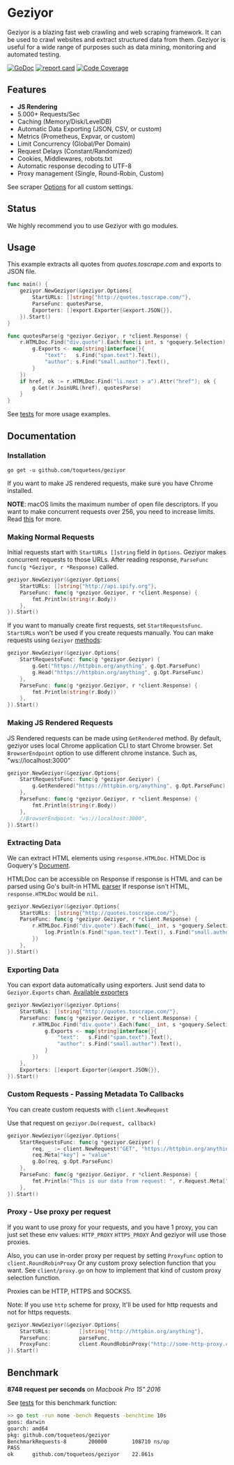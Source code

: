 # Geziyor

Geziyor is a blazing fast web crawling and web scraping framework. It can be used to crawl websites and extract structured data from them. Geziyor is useful for a wide range of purposes such as data mining, monitoring and automated testing.

[![GoDoc](https://godoc.org/github.com/toqueteos/geziyor?status.svg)](https://godoc.org/github.com/toqueteos/geziyor)
[![report card](https://goreportcard.com/badge/github.com/toqueteos/geziyor)](http://goreportcard.com/report/geziyor/geziyor)
[![Code Coverage](https://img.shields.io/codecov/c/github/geziyor/geziyor/master.svg)](https://codecov.io/github/geziyor/geziyor?branch=master)

## Features

- **JS Rendering**
- 5.000+ Requests/Sec
- Caching (Memory/Disk/LevelDB)
- Automatic Data Exporting (JSON, CSV, or custom)
- Metrics (Prometheus, Expvar, or custom)
- Limit Concurrency (Global/Per Domain)
- Request Delays (Constant/Randomized)
- Cookies, Middlewares, robots.txt
- Automatic response decoding to UTF-8
- Proxy management (Single, Round-Robin, Custom)

See scraper [Options](https://godoc.org/github.com/toqueteos/geziyor#Options) for all custom settings.

## Status

We highly recommend you to use Geziyor with go modules.

## Usage

This example extracts all quotes from _quotes.toscrape.com_ and exports to JSON file.

```go
func main() {
    geziyor.NewGeziyor(&geziyor.Options{
        StartURLs: []string{"http://quotes.toscrape.com/"},
        ParseFunc: quotesParse,
        Exporters: []export.Exporter{&export.JSON{}},
    }).Start()
}

func quotesParse(g *geziyor.Geziyor, r *client.Response) {
    r.HTMLDoc.Find("div.quote").Each(func(i int, s *goquery.Selection) {
        g.Exports <- map[string]interface{}{
            "text":   s.Find("span.text").Text(),
            "author": s.Find("small.author").Text(),
        }
    })
    if href, ok := r.HTMLDoc.Find("li.next > a").Attr("href"); ok {
        g.Get(r.JoinURL(href), quotesParse)
    }
}
```

See [tests](https://github.com/toqueteos/geziyor/blob/master/geziyor_test.go) for more usage examples.

## Documentation

### Installation

    go get -u github.com/toqueteos/geziyor

If you want to make JS rendered requests, make sure you have Chrome installed.

**NOTE**: macOS limits the maximum number of open file descriptors.
If you want to make concurrent requests over 256, you need to increase limits.
Read [this](https://wilsonmar.github.io/maximum-limits/) for more.

### Making Normal Requests

Initial requests start with `StartURLs []string` field in `Options`.
Geziyor makes concurrent requests to those URLs.
After reading response, `ParseFunc func(g *Geziyor, r *Response)` called.

```go
geziyor.NewGeziyor(&geziyor.Options{
    StartURLs: []string{"http://api.ipify.org"},
    ParseFunc: func(g *geziyor.Geziyor, r *client.Response) {
        fmt.Println(string(r.Body))
    },
}).Start()
```

If you want to manually create first requests, set `StartRequestsFunc`.
`StartURLs` won't be used if you create requests manually.
You can make requests using `Geziyor` [methods](https://godoc.org/github.com/toqueteos/geziyor#Geziyor):

```go
geziyor.NewGeziyor(&geziyor.Options{
    StartRequestsFunc: func(g *geziyor.Geziyor) {
    	g.Get("https://httpbin.org/anything", g.Opt.ParseFunc)
        g.Head("https://httpbin.org/anything", g.Opt.ParseFunc)
    },
    ParseFunc: func(g *geziyor.Geziyor, r *client.Response) {
        fmt.Println(string(r.Body))
    },
}).Start()
```

### Making JS Rendered Requests

JS Rendered requests can be made using `GetRendered` method.
By default, geziyor uses local Chrome application CLI to start Chrome browser. Set `BrowserEndpoint` option to use different chrome instance. Such as, "ws://localhost:3000"

```go
geziyor.NewGeziyor(&geziyor.Options{
    StartRequestsFunc: func(g *geziyor.Geziyor) {
        g.GetRendered("https://httpbin.org/anything", g.Opt.ParseFunc)
    },
    ParseFunc: func(g *geziyor.Geziyor, r *client.Response) {
        fmt.Println(string(r.Body))
    },
    //BrowserEndpoint: "ws://localhost:3000",
}).Start()
```

### Extracting Data

We can extract HTML elements using `response.HTMLDoc`. HTMLDoc is Goquery's [Document](https://godoc.org/github.com/PuerkitoBio/goquery#Document).

HTMLDoc can be accessible on Response if response is HTML and can be parsed using Go's built-in HTML [parser](https://godoc.org/golang.org/x/net/html#Parse)
If response isn't HTML, `response.HTMLDoc` would be `nil`.

```go
geziyor.NewGeziyor(&geziyor.Options{
    StartURLs: []string{"http://quotes.toscrape.com/"},
    ParseFunc: func(g *geziyor.Geziyor, r *client.Response) {
        r.HTMLDoc.Find("div.quote").Each(func(_ int, s *goquery.Selection) {
            log.Println(s.Find("span.text").Text(), s.Find("small.author").Text())
        })
    },
}).Start()
```

### Exporting Data

You can export data automatically using exporters. Just send data to `Geziyor.Exports` chan.
[Available exporters](https://godoc.org/github.com/toqueteos/geziyor/export)

```go
geziyor.NewGeziyor(&geziyor.Options{
    StartURLs: []string{"http://quotes.toscrape.com/"},
    ParseFunc: func(g *geziyor.Geziyor, r *client.Response) {
        r.HTMLDoc.Find("div.quote").Each(func(_ int, s *goquery.Selection) {
            g.Exports <- map[string]interface{}{
                "text":   s.Find("span.text").Text(),
                "author": s.Find("small.author").Text(),
            }
        })
    },
    Exporters: []export.Exporter{&export.JSON{}},
}).Start()
```

### Custom Requests - Passing Metadata To Callbacks

You can create custom requests with `client.NewRequest`

Use that request on `geziyor.Do(request, callback)`

```go
geziyor.NewGeziyor(&geziyor.Options{
    StartRequestsFunc: func(g *geziyor.Geziyor) {
        req, _ := client.NewRequest("GET", "https://httpbin.org/anything", nil)
        req.Meta["key"] = "value"
        g.Do(req, g.Opt.ParseFunc)
    },
    ParseFunc: func(g *geziyor.Geziyor, r *client.Response) {
        fmt.Println("This is our data from request: ", r.Request.Meta["key"])
    },
}).Start()
```

### Proxy - Use proxy per request

If you want to use proxy for your requests, and you have 1 proxy, you can just set these env values:
`HTTP_PROXY`
`HTTPS_PROXY`
And geziyor will use those proxies.

Also, you can use in-order proxy per request by setting `ProxyFunc` option to `client.RoundRobinProxy`
Or any custom proxy selection function that you want. See `client/proxy.go` on how to implement that kind of custom proxy selection function.

Proxies can be HTTP, HTTPS and SOCKS5.

Note: If you use `http` scheme for proxy, It'll be used for http requests and not for https requests.

```go
geziyor.NewGeziyor(&geziyor.Options{
    StartURLs:         []string{"http://httpbin.org/anything"},
    ParseFunc:         parseFunc,
    ProxyFunc:         client.RoundRobinProxy("http://some-http-proxy.com", "https://some-https-proxy.com", "socks5://some-socks5-proxy.com"),
}).Start()
```

## Benchmark

**8748 request per seconds** on _Macbook Pro 15" 2016_

See [tests](https://github.com/toqueteos/geziyor/blob/master/geziyor_test.go) for this benchmark function:

```bash
>> go test -run none -bench Requests -benchtime 10s
goos: darwin
goarch: amd64
pkg: github.com/toqueteos/geziyor
BenchmarkRequests-8   	  200000	    108710 ns/op
PASS
ok  	github.com/toqueteos/geziyor	22.861s
```
